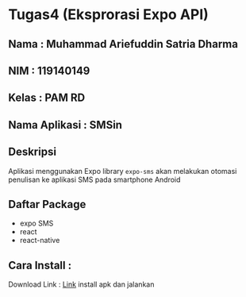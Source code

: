 # Tugas4 (Eksprorasi Expo API)
## Nama : Muhammad Ariefuddin Satria Dharma
## NIM : 119140149
## Kelas : PAM RD

## Nama Aplikasi : SMSin
## Deskripsi
Aplikasi menggunakan Expo library `expo-sms` akan melakukan otomasi penulisan ke aplikasi SMS pada smartphone Android
## Daftar Package
- expo SMS
- react
- react-native
## Cara Install : 
Download Link : [Link](https://drive.google.com/file/d/1rYK0scPfNQtgxR9SlyZL-ArJadOuDfzh/view?usp=sharing)
install apk dan jalankan
